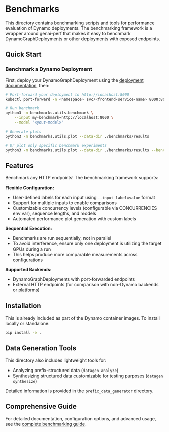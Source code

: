 <!-- # SPDX-FileCopyrightText: Copyright (c) 2025 NVIDIA CORPORATION & AFFILIATES. All rights reserved.
# SPDX-License-Identifier: Apache-2.0
#
# Licensed under the Apache License, Version 2.0 (the "License");
# you may not use this file except in compliance with the License.
# You may obtain a copy of the License at
#
# http://www.apache.org/licenses/LICENSE-2.0
#
# Unless required by applicable law or agreed to in writing, software
# distributed under the License is distributed on an "AS IS" BASIS,
# WITHOUT WARRANTIES OR CONDITIONS OF ANY KIND, either express or implied.
# See the License for the specific language governing permissions and
# limitations under the License. -->

# Benchmarks

This directory contains benchmarking scripts and tools for performance evaluation of Dynamo deployments. The benchmarking framework is a wrapper around genai-perf that makes it easy to benchmark DynamoGraphDeployments or other deployments with exposed endpoints.

## Quick Start

### Benchmark a Dynamo Deployment
First, deploy your DynamoGraphDeployment using the [deployment documentation](../components/backends/), then:

```bash
# Port-forward your deployment to http://localhost:8000
kubectl port-forward -n <namespace> svc/<frontend-service-name> 8000:8000 > /dev/null 2>&1 &

# Run benchmark
python3 -m benchmarks.utils.benchmark \
    --input my-benchmark=http://localhost:8000 \
    --model "<your-model>"

# Generate plots
python3 -m benchmarks.utils.plot --data-dir ./benchmarks/results

# Or plot only specific benchmark experiments
python3 -m benchmarks.utils.plot --data-dir ./benchmarks/results --benchmark-name my-benchmark
```

## Features

Benchmark any HTTP endpoints! The benchmarking framework supports:

**Flexible Configuration:**
- User-defined labels for each input using `--input label=value` format
- Support for multiple inputs to enable comparisons
- Customizable concurrency levels (configurable via CONCURRENCIES env var), sequence lengths, and models
- Automated performance plot generation with custom labels

**Sequential Execution:**
- Benchmarks are run sequentially, not in parallel
- To avoid interference, ensure only one deployment is utilizing the target GPUs during a run
- This helps produce more comparable measurements across configurations

**Supported Backends:**
- DynamoGraphDeployments with port-forwarded endpoints
- External HTTP endpoints (for comparison with non-Dynamo backends or platforms)

## Installation

This is already included as part of the Dynamo container images. To install locally or standalone:

```bash
pip install -e .
```

## Data Generation Tools

This directory also includes lightweight tools for:
- Analyzing prefix-structured data (`datagen analyze`)
- Synthesizing structured data customizable for testing purposes (`datagen synthesize`)

Detailed information is provided in the `prefix_data_generator` directory.

## Comprehensive Guide

For detailed documentation, configuration options, and advanced usage, see the [complete benchmarking guide](../docs/benchmarks/benchmarking.md).
